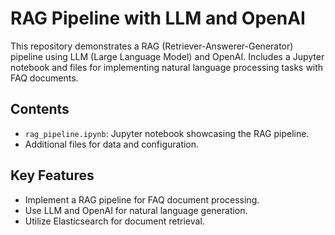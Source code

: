 # RAG Pipeline with LLM and OpenAI

This repository demonstrates a RAG (Retriever-Answerer-Generator) pipeline using LLM (Large Language Model) and OpenAI. Includes a Jupyter notebook and files for implementing natural language processing tasks with FAQ documents.

## Contents

- `rag_pipeline.ipynb`: Jupyter notebook showcasing the RAG pipeline.
- Additional files for data and configuration.

## Key Features

- Implement a RAG pipeline for FAQ document processing.
- Use LLM and OpenAI for natural language generation.
- Utilize Elasticsearch for document retrieval.
